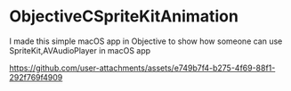 # ObjectiveCSpriteKitAnimation
I made this simple macOS app in Objective to show how someone can use SpriteKit,AVAudioPlayer in macOS app


https://github.com/user-attachments/assets/e749b7f4-b275-4f69-88f1-292f769f4909

